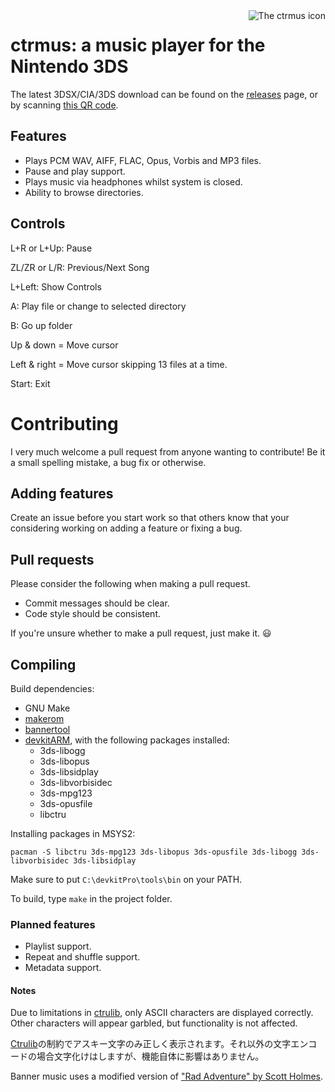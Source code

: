 <img align="right" alt="The ctrmus icon" src="meta/icon.png">

# ctrmus: a music player for the Nintendo 3DS

The latest 3DSX/CIA/3DS download can be found on the <a href="https://github.com/deltabeard/ctrmus/releases">releases</a> page, or by scanning <a href="https://zxing.org/w/chart?cht=qr&chs=230x230&chld=L&choe=UTF-8&chl=https%3A%2F%2Fgithub.com%2Fdeltabeard%2Fctrmus%2Freleases%2Fdownload%2F0.4.12%2Fctrmus.cia">this QR code</a>.

## Features
* Plays PCM WAV, AIFF, FLAC, Opus, Vorbis and MP3 files.
* Pause and play support.
* Plays music via headphones whilst system is closed.
* Ability to browse directories.

## Controls
L+R or L+Up: Pause

ZL/ZR or L/R: Previous/Next Song

L+Left: Show Controls

A: Play file or change to selected directory

B: Go up folder

Up & down = Move cursor

Left & right = Move cursor skipping 13 files at a time.

Start: Exit

# Contributing

I very much welcome a pull request from anyone wanting to contribute! Be it a small spelling mistake, a bug fix or otherwise.

## Adding features
Create an issue before you start work so that others know that your considering working on adding a feature or fixing a bug.

## Pull requests
Please consider the following when making a pull request.
* Commit messages should be clear.
* Code style should be consistent.

If you're unsure whether to make a pull request, just make it. :smiley:

## Compiling

Build dependencies:
- GNU Make
- [makerom](https://github.com/3DSGuy/Project_CTR)
- [bannertool](https://github.com/Steveice10/bannertool)
- [devkitARM](https://devkitpro.org/wiki/Getting_Started), with the following packages installed:
  - 3ds-libogg
  - 3ds-libopus
  - 3ds-libsidplay
  - 3ds-libvorbisidec
  - 3ds-mpg123
  - 3ds-opusfile
  - libctru

Installing packages in MSYS2:

```
pacman -S libctru 3ds-mpg123 3ds-libopus 3ds-opusfile 3ds-libogg 3ds-libvorbisidec 3ds-libsidplay
```

Make sure to put `C:\devkitPro\tools\bin` on your PATH.

To build, type `make` in the project folder.

### Planned features
* Playlist support.
* Repeat and shuffle support.
* Metadata support.

#### Notes
Due to limitations in [ctrulib](https://github.com/smealum/ctrulib/issues/328), only ASCII characters are displayed correctly. Other characters will appear garbled, but functionality is not affected.

[Ctrulib](https://github.com/smealum/ctrulib/issues/328)の制約でアスキー文字のみ正しく表示されます。それ以外の文字エンコードの場合文字化けはしますが、機能自体に影響はありません。

Banner music uses a modified version of ["Rad Adventure" by Scott Holmes](http://freemusicarchive.org/music/Scott_Holmes/).
